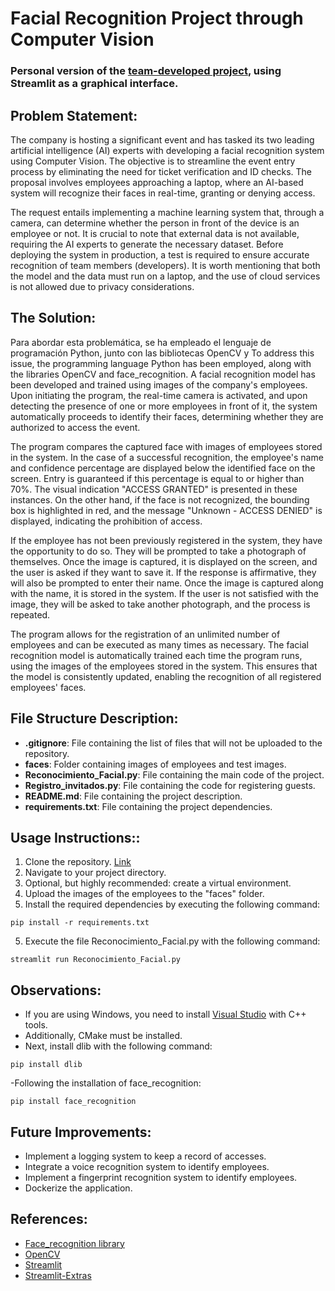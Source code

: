 # Facial Recognition Project through Computer Vision


### Personal version of the [team-developed project](https://github.com/AI-School-F5-P2/Face_Recognition_5.git), using Streamlit as a graphical interface.
## Problem Statement:

The company is hosting a significant event and has tasked its two leading artificial intelligence (AI) experts with 
developing a facial recognition system using Computer Vision. The objective is to streamline the event entry process 
by eliminating the need for ticket verification and ID checks. The proposal involves employees approaching a laptop, 
where an AI-based system will recognize their faces in real-time, granting or denying access.

The request entails implementing a machine learning system that, through a camera, can determine whether the person 
in front of the device is an employee or not. It is crucial to note that external data is not available, requiring 
the AI experts to generate the necessary dataset. Before deploying the system in production, a test is required to 
ensure accurate recognition of team members (developers). It is worth mentioning that both the model and the data must 
run on a laptop, and the use of cloud services is not allowed due to privacy considerations.

## The Solution:

Para abordar esta problemática, se ha empleado el lenguaje de programación Python, junto con las bibliotecas OpenCV y 
To address this issue, the programming language Python has been employed, along with the libraries OpenCV and 
face_recognition. A facial recognition model has been developed and trained using images of the company's employees. 
Upon initiating the program, the real-time camera is activated, and upon detecting the presence of one or more 
employees in front of it, the system automatically proceeds to identify their faces, determining whether they are 
authorized to access the event.

The program compares the captured face with images of employees stored in the system. In the case of a successful 
recognition, the employee's name and confidence percentage are displayed below the identified face on the screen. 
Entry is guaranteed if this percentage is equal to or higher than 70%. The visual indication "ACCESS GRANTED" is 
presented in these instances. On the other hand, if the face is not recognized, the bounding box is highlighted in 
red, and the message "Unknown - ACCESS DENIED" is displayed, indicating the prohibition of access.

If the employee has not been previously registered in the system, they have the opportunity to do so. They will be 
prompted to take a photograph of themselves. Once the image is captured, it is displayed on the screen, and the user 
is asked if they want to save it. If the response is affirmative, they will also be prompted to enter their name. 
Once the image is captured along with the name, it is stored in the system. If the user is not satisfied with the 
image, they will be asked to take another photograph, and the process is repeated.

The program allows for the registration of an unlimited number of employees and can be executed as many times as 
necessary. The facial recognition model is automatically trained each time the program runs, using the images of the 
employees stored in the system. This ensures that the model is consistently updated, enabling the recognition of all 
registered employees' faces.

## File Structure Description:
- **.gitignore**: File containing the list of files that will not be uploaded to the repository.
- **faces**: Folder containing images of employees and test images.
- **Reconocimiento_Facial.py**: File containing the main code of the project.
- **Registro_invitados.py**: File containing the code for registering guests.
- **README.md**: File containing the project description.
- **requirements.txt**: File containing the project dependencies.
 
## Usage Instructions::
1. Clone the repository. [Link](.....)
2. Navigate to your project directory.
3. Optional, but highly recommended: create a virtual environment.
4. Upload the images of the employees to the "faces" folder.
5. Install the required dependencies by executing the following command:
```
pip install -r requirements.txt
```
5. Execute the file Reconocimiento_Facial.py with the following command:
```
streamlit run Reconocimiento_Facial.py
```

## Observations:
- If you are using Windows, you need to install [Visual Studio](https://visualstudio.microsoft.com/) with C++ tools.
- Additionally, CMake must be installed.
- Next, install dlib with the following command:
```
pip install dlib
```
-Following the installation of face_recognition:
```
pip install face_recognition
```
## Future Improvements:
- Implement a logging system to keep a record of accesses.
- Integrate a voice recognition system to identify employees.
- Implement a fingerprint recognition system to identify employees.
- Dockerize the application.

## References:
- [Face_recognition library](https://github.com/ageitgey/face_recognition?tab=readme-ov-file)
- [OpenCV](https://opencv.org/)
- [Streamlit](https://streamlit.io/)
- [Streamlit-Extras](https://arnaudmiribel.github.io/streamlit-extras/)
 

  



